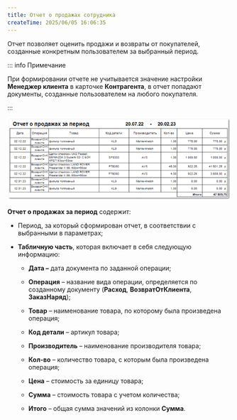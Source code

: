```yaml
---
title: Отчет о продажах сотрудника
createTime: 2025/06/05 16:06:35
---
```

Отчет  позволяет оценить продажи и возвраты от покупателей, созданные конкретным пользователем за выбранный период. 

::: info Примечание

При формировании отчете не учитывается значение настройки **Менеджер клиента** в карточке **Контрагента**, в отчет попадают документы, созданные пользователем на любого покупателя.

:::

![](../../../../assets/work/three/102.png)

**Отчет о продажах за период** содержит:

- Период, за который сформирован отчет, в соответствии с выбранными в параметрах;

- **Табличную часть**, которая включает в себя следующую информацию:

    - **Дата –** дата документа по заданной операции;

    - **Операция** – название вида операции, определяется по созданному документу (**Расход**, **ВозвратОтКлиента**, **ЗаказНаряд**);

    - **Товар** – наименование товара, по которому была произведена операция;

    - **Код детали** – артикул товара;

    - **Производитель** – наименование производителя товара;

    - **Кол-во** – количество товара, с которым была произведена операция;

    - **Цена** – стоимость за единицу товара;

    - **Сумма** – стоимость товара с учетом количества;

    - **Итого** – общая сумма значений из колонки **Сумма**.